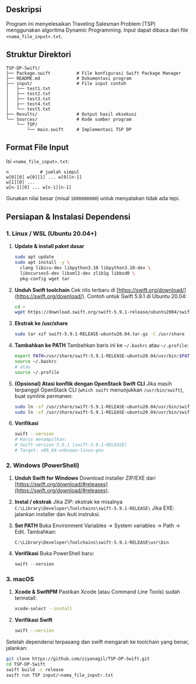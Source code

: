 ## Deskripsi

Program ini menyelesaikan Traveling Salesman Problem (TSP) menggunakan algoritma Dynamic Programming. Input dapat dibaca dari file `<nama_file_input>.txt`.

## Struktur Direktori

```
TSP-DP-Swift/
├── Package.swift          # File konfigurasi Swift Package Manager
├── README.md              # Dokumentasi program
├── input/                 # File input contoh
│   ├── test1.txt
│   ├── test2.txt
│   ├── test3.txt
│   ├── test4.txt
│   └── test5.txt
├── Results/               # Output hasil eksekusi
└── Sources/               # Kode sumber program
    └── TSP/
        └── main.swift     # Implementasi TSP DP
```

## Format File Input

Isi `<nama_file_input>.txt`:

```text
n            # jumlah simpul
w[0][0] w[0][1] ... w[0][n-1]
w[1][0] ...
w[n-1][0] ... w[n-1][n-1]
```

Gunakan nilai besar (misal `1000000000`) untuk menyatakan tidak ada tepi.

## Persiapan & Instalasi Dependensi

### 1. Linux / WSL (Ubuntu 20.04+)

1. **Update & install paket dasar**

   ```bash
   sudo apt update
   sudo apt install -y \
     clang libicu-dev libpython3.10 libpython3.10-dev \
     libncurses5-dev libxml2-dev zlib1g libbsd0 \
     pkg-config wget tar
   ```
2. **Unduh Swift toolchain**
   Cek rilis terbaru di [https://swift.org/download/](https://swift.org/download/). Contoh untuk Swift 5.9.1 di Ubuntu 20.04:

   ```bash
   cd ~
   wget https://download.swift.org/swift-5.9.1-release/ubuntu2004/swift-5.9.1-RELEASE/swift-5.9.1-RELEASE-ubuntu20.04.tar.gz
   ```
3. **Ekstrak ke /usr/share**

   ```bash
   sudo tar xzf swift-5.9.1-RELEASE-ubuntu20.04.tar.gz -C /usr/share
   ```
4. **Tambahkan ke PATH**
   Tambahkan baris ini ke `~/.bashrc` atau `~/.profile`:

   ```bash
   export PATH=/usr/share/swift-5.9.1-RELEASE-ubuntu20.04/usr/bin:$PATH
   source ~/.bashrc
   # atau
   source ~/.profile
   ```
5. **(Opsional) Atasi konflik dengan OpenStack Swift CLI**
   Jika masih terpanggil OpenStack CLI (`which swift` menunjukkan `/usr/bin/swift`), buat symlink permanen:

   ```bash
   sudo ln -sf /usr/share/swift-5.9.1-RELEASE-ubuntu20.04/usr/bin/swift  /usr/bin/swift
   sudo ln -sf /usr/share/swift-5.9.1-RELEASE-ubuntu20.04/usr/bin/swiftc /usr/bin/swiftc
   ```
6. **Verifikasi**

   ```bash
   swift --version
   # Harus menampilkan:
   # Swift version 5.9.1 (swift-5.9.1-RELEASE)
   # Target: x86_64-unknown-linux-gnu
   ```

### 2. Windows (PowerShell)

1. **Unduh Swift for Windows**
   Download installer ZIP/EXE dari [https://swift.org/download/#releases](https://swift.org/download/#releases).
2. **Instal / ekstrak**
   Jika ZIP: ekstrak ke misalnya
   `C:\Library\Developer\Toolchains\swift-5.9.1-RELEASE\`
   Jika EXE: jalankan installer dan ikuti instruksi.
3. **Set PATH**
   Buka Environment Variables → System variables → Path → Edit.
   Tambahkan:

   ```text
   C:\Library\Developer\Toolchains\swift-5.9.1-RELEASE\usr\bin
   ```
4. **Verifikasi**
   Buka PowerShell baru:

   ```powershell
   swift --version
   ```

### 3. macOS

1. **Xcode & SwiftPM**
   Pastikan Xcode (atau Command Line Tools) sudah terinstall:

   ```bash
   xcode-select --install
   ```
2. **Verifikasi Swift**

   ```bash
   swift --version
   ```

Setelah dependensi terpasang dan swift mengarah ke toolchain yang benar, jalankan:

```bash
git clone https://github.com/ziyanagil/TSP-DP-Swift.git
cd TSP-DP-Swift
swift build -c release
swift run TSP input/<nama_file_input>.txt
```

